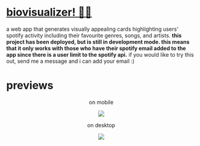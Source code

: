 # <a href="https://biovisualizer.vercel.app" target="_blank">biovisualizer! 🎸🎵</a>
a web app that generates visually appealing cards highlighting users' spotify activity including their favourite genres, songs, and artists. 
<b>
this project has been deployed, but is still in development mode. this means that it only works with those who have their
spotify email added to the app since there is a user limit to the spotify api.</b> if you would like to try this out, send me a message
and i can add your email :)

# previews
<p align="center">on mobile</p>
<p align="center">
<img src="https://user-images.githubusercontent.com/39758539/216267462-d938d893-fbb7-4a6c-bb0d-5deb70221d44.png"
</p>

<p align="center">on desktop</p>
<p align="center">
<img src="https://user-images.githubusercontent.com/39758539/216270083-8b14e4a8-031a-46ce-bda3-2f5c21bb1649.png"
</p>

